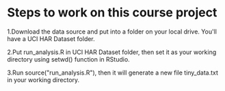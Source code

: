 
Steps to work on this course project
====================================

1.Download the data source and put into a folder on your local drive. You'll have a UCI HAR Dataset folder.

2.Put run_analysis.R in UCI HAR Dataset folder, then set it as your working directory using setwd() function in RStudio.

3.Run source("run_analysis.R"), then it will generate a new file tiny_data.txt in your working directory.
